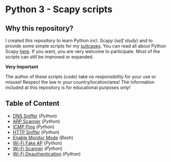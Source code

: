 # Python 3 - Scapy scripts

## Why this repository?

I created this repository to learn Python incl. Scapy (_self study_) and to provide some simple scripts for my [suitcases](https://softwaretester.info/suitcases-full-of-fun/). You can read all about Python Scapy [here](https://scapy.readthedocs.io/en/latest/introduction.html). If you want, you are very welcome to participate. Most of the scripts can still be improved or expanded.

**Very Important**

The author of these scripts (_code_) take no responsibility for your use or misuse! Respect the law in your country/location/area! The information included at this repository is for educational purposes only!

## Table of Content

- [DNS Sniffer](./DNSsniffer) (_Python_)
- [ARP Scanner](./ARPScanner) (_Python_)
- [ICMP Ping](./ICMPPing) (_Python_)
- [HTTP Sniffer](./HTTPsniffer) (_Python_)
- [Enable Monitor Mode](./InterfaceMonitorMode) (_Bash_)
- [Wi-Fi Fake AP](./FakeWifiAP) (_Python_)
- [Wi-Fi Scanner](./WifiScanner) (_Python_)
- [Wi-Fi Deauthentication](./WifiDeauth) (_Python_)
